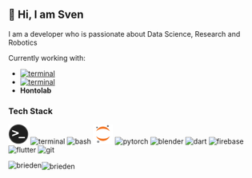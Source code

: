 ## 👋 Hi, I am Sven 
I am a developer who is passionate about Data Science, Research and Robotics 

Currently working with:
- [<img src="https://weweb-v3.twic.pics/prod/designs/0f2c3941-9463-48c1-9e11-b173c848ec52/sections/cividpurple_cut.svg?v=1618560795365&twic=v1/quality=90/resize=174" alt="terminal" height="30"/>](https://www.cividi.ch/)  
- [<img src="https://assets.mobilezone.ch/product-detail-slider/options-dpr-2/e7eb32308dcbea015fa1cc4c9bb49861cf0f2b31/swisscom.jpg" alt="terminal" height="40"/>](https://www.swisscom.ch/en/business.html) 
- **Hontolab**

### Tech Stack
<p>
<img src="https://raw.githubusercontent.com/github/explore/80688e429a7d4ef2fca1e82350fe8e3517d3494d/topics/terminal/terminal.png" alt="terminal" width="40" height="40"/> 
<img src="https://github.com/docker/awesome-compose/blob/master/awesome-compose.jpg?raw=true" alt="terminal" width="40" height="40"/> 
<img src="https://www.vectorlogo.zone/logos/gnu_bash/gnu_bash-icon.svg" alt="bash" width="40" height="40"/> 
<img src="https://raw.githubusercontent.com/github/explore/80688e429a7d4ef2fca1e82350fe8e3517d3494d/topics/jupyter-notebook/jupyter-notebook.png" alt="jupyter" width="40" height="40"/> 
<img src="https://www.vectorlogo.zone/logos/pytorch/pytorch-icon.svg" alt="pytorch" width="40" height="40"/>
<img src="https://download.blender.org/branding/community/blender_community_badge_white.svg" alt="blender" width="40" height="40"/> 
<img src="https://www.vectorlogo.zone/logos/dartlang/dartlang-icon.svg" alt="dart" width="40" height="40"/> 
<img src="https://www.vectorlogo.zone/logos/firebase/firebase-icon.svg" alt="firebase" width="40" height="40"/> 
<img src="https://www.vectorlogo.zone/logos/flutterio/flutterio-icon.svg" alt="flutter" width="40" height="40"/> 
<img src="https://www.vectorlogo.zone/logos/git-scm/git-scm-icon.svg" alt="git" width="40" height="40"/> 
</p>

<img align="center" src="https://github-readme-stats.vercel.app/api?username=brieden&show_icons=true" alt="brieden" /><img align="left" src="https://github-readme-stats.vercel.app/api/top-langs/?username=brieden&layout=compact&hide=html" alt="brieden" />

